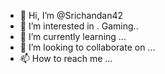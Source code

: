 - 👋 Hi, I’m @Srichandan42
- 👀 I’m interested in . Gaming..
- 🌱 I’m currently learning ...
- 💞️ I’m looking to collaborate on ...
- 📫 How to reach me ...

<!---
Srichandan42/Srichandan42 is a ✨ special ✨ repository because its `README.md` (this file) appears on your GitHub profile.
You can click the Preview link to take a look at your changes.
--->

